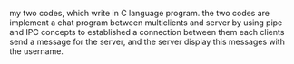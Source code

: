 my two codes, which write in C language program. 
the two codes are implement a chat program between multiclients and server by using pipe and IPC concepts to established a connection between them each clients send a message for the server, and the server display this messages with the username.
